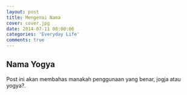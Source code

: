 ```yaml
---
layout: post
title: Mengenai Nama
cover: cover.jpg
date: 2014-07-11 00:00:00
categories: 'Everyday Life'
comments: true
---
```



## Nama Yogya

Post ini akan membahas manakah penggunaan yang benar, jogja atau yogya?.